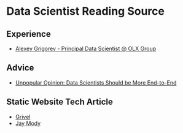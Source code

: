 # Data Scientist Reading Source

## Experience 
- [Alexey Grigorev - Principal Data Scientist @ OLX Group](https://applyingml.com/mentors/alexey-grigorev/)

## Advice
- [Unpopular Opinion: Data Scientists Should be More End-to-End](https://eugeneyan.com/writing/end-to-end-data-science/)

## Static Website Tech Article 
- [Grivel](https://grifel.dev/)
- [Jay Mody](https://jaykmody.com/)
